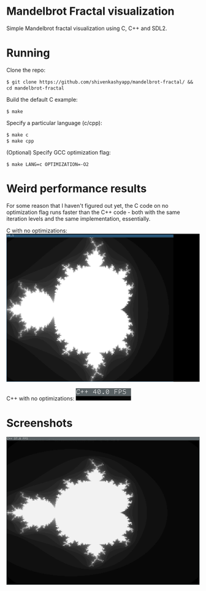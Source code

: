 # Mandelbrot Fractal visualization
Simple Mandelbrot fractal visualization using C, C++ and SDL2.

# Running 
Clone the repo:
```shell
$ git clone https://github.com/shivenkashyapp/mandelbrot-fractal/ && cd mandelbrot-fractal
```

Build the default C example:
```shell
$ make
```

Specify a particular language (c/cpp):
```shell
$ make c
$ make cpp
```

(Optional) Specify GCC optimization flag:
```shell
$ make LANG=c OPTIMIZATION=-O2
```

# Weird performance results
For some reason that I haven't figured out yet, the C code on no optimization flag runs faster than the C++ code - both with the same iteration levels and the same implementation, essentially.

C with no optimizations:
![C-no-optimization](./screenshots/C.png?raw=true "C with no optimizations")

C++ with no optimizations:
![Cpp-no-optimization](./screenshots/cpp-no-opt.png?raw=true "C++ with no optimizations")

# Screenshots
![C++ output](./screenshots/cpp.png?raw=true "`C++`")
